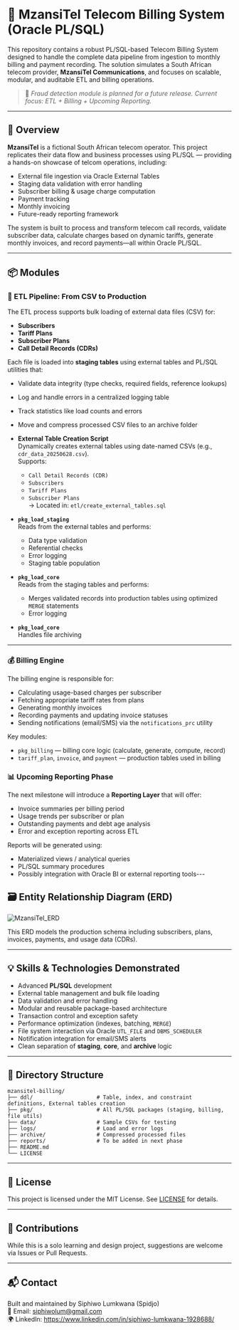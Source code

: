 # 📡 MzansiTel Telecom Billing System (Oracle PL/SQL)

This repository contains a robust PL/SQL-based Telecom Billing System designed to handle the complete data pipeline from ingestion to monthly billing and payment recording. The solution simulates a South African telecom provider, **MzansiTel Communications**, and focuses on scalable, modular, and auditable ETL and billing operations.

> 🚧 *Fraud detection module is planned for a future release. Current focus: ETL + Billing + Upcoming Reporting.*

---

## 🚀 Overview

**MzansiTel** is a fictional South African telecom operator. This project replicates their data flow and business processes using PL/SQL — providing a hands-on showcase of telcom operations, including:

- External file ingestion via Oracle External Tables
- Staging data validation with error handling
- Subscriber billing & usage charge computation
- Payment tracking
- Monthly invoicing
- Future-ready reporting framework

The system is built to process and transform telecom call records, validate subscriber data, calculate charges based on dynamic tariffs, generate monthly invoices, and record payments—all within Oracle PL/SQL.

---

## 📦 Modules

### 🔁 ETL Pipeline: From CSV to Production
The ETL process supports bulk loading of external data files (CSV) for:

- **Subscribers**
- **Tariff Plans**
- **Subscriber Plans**
- **Call Detail Records (CDRs)**

Each file is loaded into **staging tables** using external tables and PL/SQL utilities that:
- Validate data integrity (type checks, required fields, reference lookups)
- Log and handle errors in a centralized logging table
- Track statistics like load counts and errors
- Move and compress processed CSV files to an archive folder

- **External Table Creation Script**  
  Dynamically creates external tables using date-named CSVs (e.g., `cdr_data_20250628.csv`).  
  Supports:
  - `Call Detail Records (CDR)`
  - `Subscribers`
  - `Tariff Plans`
  - `Subscriber Plans`  
  → Located in: `etl/create_external_tables.sql`

- **`pkg_load_staging`**  
  Reads from the external tables and performs:
  - Data type validation
  - Referential checks
  - Error logging
  - Staging table population
 
- **`pkg_load_core`**  
  Reads from the staging tables and performs:
  - Merges validated records into production tables using optimized `MERGE` statements
  - Error logging

- **`pkg_load_core`**  
  Handles file archiving

---

### 💰 Billing Engine
The billing engine is responsible for:

- Calculating usage-based charges per subscriber
- Fetching appropriate tariff rates from plans
- Generating monthly invoices
- Recording payments and updating invoice statuses
- Sending notifications (email/SMS) via the `notifications_prc` utility

Key modules:
- `pkg_billing` — billing core logic (calculate, generate, compute, record)
- `tariff_plan`, `invoice`, and `payment` — production tables used in billing

### 📊 Upcoming Reporting Phase
The next milestone will introduce a **Reporting Layer** that will offer:

- Invoice summaries per billing period
- Usage trends per subscriber or plan
- Outstanding payments and debt age analysis
- Error and exception reporting across ETL

Reports will be generated using:
- Materialized views / analytical queries
- PL/SQL summary procedures
- Possibly integration with Oracle BI or external reporting tools---

## 🗃️ Entity Relationship Diagram (ERD)

![MzansiTel_ERD](https://github.com/user-attachments/assets/8777b14c-4fca-4de8-9152-1724558f2fcb)


This ERD models the production schema including subscribers, plans, invoices, payments, and usage data (CDRs).

---

## 💡 Skills & Technologies Demonstrated

- Advanced **PL/SQL** development
- External table management and bulk file loading
- Data validation and error handling
- Modular and reusable package-based architecture
- Transaction control and exception safety
- Performance optimization (indexes, batching, `MERGE`)
- File system interaction via Oracle `UTL_FILE` and `DBMS_SCHEDULER`
- Notification integration for email/SMS alerts
- Clean separation of **staging**, **core**, and **archive** logic

---

## 📁 Directory Structure

```
mzansitel-billing/
├── ddl/                    # Table, index, and constraint definitions, External tables creation
├── pkg/                    # All PL/SQL packages (staging, billing, file utils)
├── data/                   # Sample CSVs for testing
├── logs/                   # Load and error logs
├── archive/                # Compressed processed files
├── reports/                # To be added in next phase
├── README.md
└── LICENSE
```

---

## 📄 License

This project is licensed under the MIT License. See [LICENSE](./LICENSE) for details.

---

## 🙌 Contributions

While this is a solo learning and design project, suggestions are welcome via Issues or Pull Requests.

---

## 📬 Contact

Built and maintained by Siphiwo Lumkwana (Spidjo)  
📧 Email: siphiwolum@gmail.com  
🌍 LinkedIn: https://www.linkedin.com/in/siphiwo-lumkwana-1928688/
